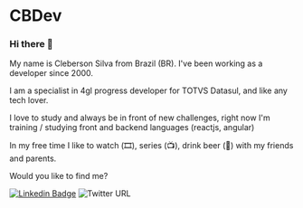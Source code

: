 # CBDev


### Hi there 👋

My name is Cleberson Silva from Brazil (BR). I've been working as a developer since 2000.

I am a specialist in 4gl progress developer for TOTVS Datasul, and like any tech lover.

I love to study and always be in front of new challenges, right now I'm training / studying front and backend languages (reactjs, angular)

In my free time I like to watch (🎞️), series (📺), drink beer (🍺) with my friends and parents.

Would you like to find me?

[![Linkedin Badge](https://img.shields.io/badge/-LinkedIn-blue?style=flat-square&logo=Linkedin&logoColor=white&link=https://www.linkedin.com/in/cpandrade15/)](https://www.linkedin.com/in/cpandrade15/)
![Twitter URL](https://img.shields.io/twitter/url?url=https%3A%2F%2Ftwitter.com%2Fcbsilvadev)
<!--
**cbsilva/cbsilva** is a ✨ _special_ ✨ repository because its `README.md` (this file) appears on your GitHub profile.

Here are some ideas to get you started:

- 🔭 I’m currently working on ...
- 🌱 I’m currently learning ...
- 👯 I’m looking to collaborate on ...
- 🤔 I’m looking for help with ...
- 💬 Ask me about ...
- 📫 How to reach me: ...
- 😄 Pronouns: ...
- ⚡ Fun fact: ...
-->

